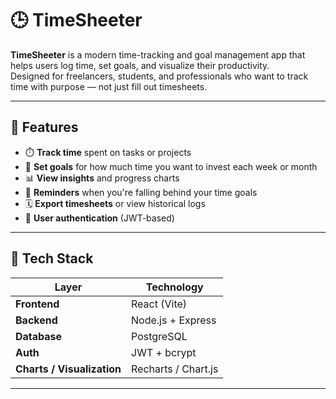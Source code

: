 # 🕒 TimeSheeter

**TimeSheeter** is a modern time-tracking and goal management app that helps users log time, set goals, and visualize their productivity.  
Designed for freelancers, students, and professionals who want to track time with purpose — not just fill out timesheets.

---

## 🚀 Features

- ⏱️ **Track time** spent on tasks or projects  
- 🎯 **Set goals** for how much time you want to invest each week or month  
- 📊 **View insights** and progress charts  
- 🔔 **Reminders** when you're falling behind your time goals  
- 🗓️ **Export timesheets** or view historical logs  
- 🔐 **User authentication** (JWT-based)  

---

## 🧩 Tech Stack

| Layer | Technology |
|-------|-------------|
| **Frontend** | React (Vite) |
| **Backend** | Node.js + Express |
| **Database** | PostgreSQL |
| **Auth** | JWT + bcrypt |
| **Charts / Visualization** | Recharts / Chart.js |
---

